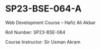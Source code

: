 # SP23-BSE-064-A
Web Development Course – Hafiz Ali Akbar

Roll Number: SP23-BSE-064

Course Instructor: Sir Usman Akram

